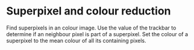 Superpixel and colour reduction
=======================================

Find superpixels in an colour image. 
Use the value of the trackbar to determine if an neighbour pixel is part of a superpixel.
Set the colour of a superpixel to the mean colour of all its containing pixels.


